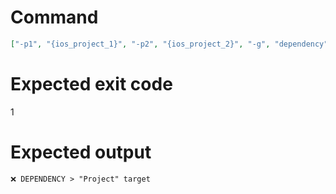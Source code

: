 # Command
```json
["-p1", "{ios_project_1}", "-p2", "{ios_project_2}", "-g", "dependency", "-t", "Project", "-f", "console"]
```

# Expected exit code
1

# Expected output
```
❌ DEPENDENCY > "Project" target


```
